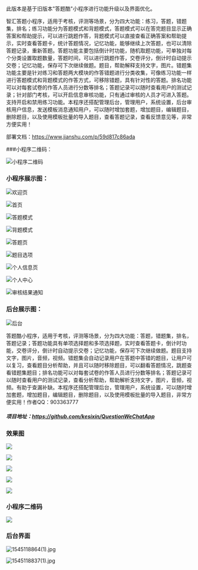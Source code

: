 此版本是基于旧版本"答题酷"小程序进行功能升级以及界面优化。

智汇答题小程序，适用于考核，评测等场景，分为四大功能：练习，答题，错题集，排名；练习功能分为答题模式和背题模式，答题模式可以在答完题目显示正确答案和帮助提示，可以进行跳题作答，背题模式可以直接查看正确答案和帮助提示，实时查看答题卡，统计答题情况，记忆功能，能够继续上次答题，也可以清除答题记录，重新答题。答题功能主要包括倒计时功能，随机取题功能，可单独对每个分类设置取题数量，答题时间，可以进行跳题作答，交卷评分，倒计时自动提示交卷；记忆功能，保存可下次继续做题。题目，帮助解释支持文字，图片。错题集功能主要是针对练习和答题两大模块的作答错题进行分类收集，可像练习功能一样进行答题模式和背题模式的作答方式，可移除错题，具有针对性的答题。排名功能可以对每套试卷的作答人员进行分数等排名；答题记录可以随时查看用户的测试记录；针对部门考核，可以开启信息审核功能，只有通过审核的人员才可进入答题。支持开启和禁用练习功能。本程序还搭配管理后台，管理用户，系统设置，后台审核用户信息，发送模板消息通知用户，可以随时增加套题，增加题目，编辑题目，删除题目，以及使用模板批量的导入题目，查看答题记录，查看反馈意见等，非常方便实用！

部署文档：https://www.jianshu.com/p/59d817c86ada

###小程序二维码：

![小程序二维码](https://upload-images.jianshu.io/upload_images/6673460-3c2243fe6ac4af31.jpg?imageMogr2/auto-orient/strip%7CimageView2/2/w/1240)


### 小程序展示图：
![欢迎页](https://upload-images.jianshu.io/upload_images/6673460-9fd2b3f9931e593d.jpg?imageMogr2/auto-orient/strip%7CimageView2/2/w/1240)

![首页](https://upload-images.jianshu.io/upload_images/6673460-d41a7304f3bf72f1.jpg?imageMogr2/auto-orient/strip%7CimageView2/2/w/1240)

![答题模式](https://upload-images.jianshu.io/upload_images/6673460-4180239205f6a3c9.jpg?imageMogr2/auto-orient/strip%7CimageView2/2/w/1240)

![背题模式](https://upload-images.jianshu.io/upload_images/6673460-fc5c2c92c0e169f5.jpg?imageMogr2/auto-orient/strip%7CimageView2/2/w/1240)

![答题页](https://upload-images.jianshu.io/upload_images/6673460-07e5e0573bc3f844.jpg?imageMogr2/auto-orient/strip%7CimageView2/2/w/1240)

![题目选项](https://upload-images.jianshu.io/upload_images/6673460-afeb70f4e6c84354.jpg?imageMogr2/auto-orient/strip%7CimageView2/2/w/1240)


![个人信息页](https://upload-images.jianshu.io/upload_images/6673460-d60226ece35378f3.jpg?imageMogr2/auto-orient/strip%7CimageView2/2/w/1240)

![个人中心](https://upload-images.jianshu.io/upload_images/6673460-3a1819a8d6b6d105.jpg?imageMogr2/auto-orient/strip%7CimageView2/2/w/1240)

![审核结果通知](https://upload-images.jianshu.io/upload_images/6673460-d7fcc97ecf20fbf3.jpg?imageMogr2/auto-orient/strip%7CimageView2/2/w/1240)

### 后台展示图：

![后台](https://upload-images.jianshu.io/upload_images/6673460-eafcff465afa5984.jpg?imageMogr2/auto-orient/strip%7CimageView2/2/w/1240)


答题酷小程序，适用于考核，评测等场景，分为四大功能：答题，错题集，排名，答题记录；答题功能具有单项选择题和多项选择题，实时查看答题卡，倒计时功能，交卷评分，倒计时自动提示交卷；记忆功能，保存可下次继续做题。题目支持文字，图片，音频，视频。错题集会自动记录用户在答题中答错的题目，让用户可以复习，查看题目分析帮助，并且可以随时移除题目，可以翻看答题情况，跳题查看错题集题目；排名功能可以对每套试卷的作答人员进行分数等排名；答题记录可以随时查看用户的测试记录，查看分析帮助，帮助解析支持文字，图片，音频，视频。有助于查漏补缺。本程序还搭配管理后台，管理用户，系统设置，可以随时增加套题，增加题目，编辑题目，删除题目，以及使用模板批量的导入题目，非常方便实用！作者QQ：903363777


#####  项目地址：https://github.com/kesixin/QuestionWeChatApp

### 效果图
![](https://upload-images.jianshu.io/upload_images/6673460-def5a21295cf2f2a.jpg?imageMogr2/auto-orient/strip%7CimageView2/2/w/1240)

![](https://upload-images.jianshu.io/upload_images/6673460-32b7bdc68887a7ca.jpg?imageMogr2/auto-orient/strip%7CimageView2/2/w/1240)

![](https://upload-images.jianshu.io/upload_images/6673460-802f7b8df9d44aeb.jpg?imageMogr2/auto-orient/strip%7CimageView2/2/w/1240)

![](https://upload-images.jianshu.io/upload_images/6673460-e9e35f5f1dd79925.jpg?imageMogr2/auto-orient/strip%7CimageView2/2/w/1240)

![](https://upload-images.jianshu.io/upload_images/6673460-7b1d5a8687b66837.jpg?imageMogr2/auto-orient/strip%7CimageView2/2/w/1240)

### 小程序二维码
![](https://upload-images.jianshu.io/upload_images/6673460-3e5bae283d0ab417.jpg?imageMogr2/auto-orient/strip%7CimageView2/2/w/1240)

### 后台界面

![1545118864(1).jpg](https://upload-images.jianshu.io/upload_images/6673460-22bcd3f8f30ed1a2.jpg?imageMogr2/auto-orient/strip%7CimageView2/2/w/1240)

![1545118837(1).jpg](https://upload-images.jianshu.io/upload_images/6673460-9c025cce1c032c3a.jpg?imageMogr2/auto-orient/strip%7CimageView2/2/w/1240)




